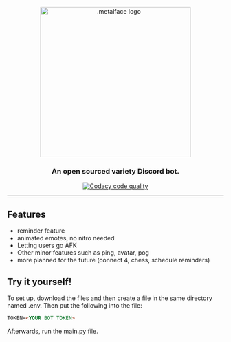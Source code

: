 <p align="center">
   <img src="https://i.imgur.com/OPm01wK.png" width="350" alt=".metalface logo">
</p>
<h3 align="center">
   An open sourced variety Discord bot.
</h3>
<p align="center">
<!--   <a href="https://ci.appveyor.com/project/fmbotdiscord/fmbot"><img src="https://ci.appveyor.com/api/projects/status/wy7md66rtm8ov1ej?svg=true" alt="Build status"></a> -->
  <a href="https://app.codacy.com/gh/piroozb/metalface/dashboard?branch=main"><img src="https://app.codacy.com/project/badge/Grade/8e480ce5875a4cbc8a126a8dd706c561" alt="Codacy code quality"/></a>
<!--   <a href="https://top.gg/bot/356268235697553409"><img src="https://top.gg/api/widget/status/356268235697553409.svg?noavatar=true" alt="Discord bot status"></a>
  <a href="https://top.gg/bot/356268235697553409"><img src="https://top.gg/api/widget/servers/356268235697553409.svg?noavatar=true" alt="Discord bot server amount"></a> -->
</p>
<hr />

<!-- [Click here to add the bot to your server](http://invite.fmbot.xyz/). -->

## Features
-   reminder feature
-   animated emotes, no nitro needed
-   Letting users go AFK
-   Other minor features such as ping, avatar, pog
-   more planned for the future (connect 4, chess, schedule reminders)

## Try it yourself!
To set up, download the files and then create a file in the same directory
named .env. Then put the following into the file:

```markdown
TOKEN=<YOUR BOT TOKEN>
```
Afterwards, run the main.py file.
